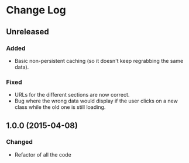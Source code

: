 # Change Log

## Unreleased
### Added
- Basic non-persistent caching (so it doesn't keep regrabbing the same data).

### Fixed
- URLs for the different sections are now correct.
- Bug where the wrong data would display if the user clicks on a new class while the old one is still loading.

## 1.0.0 (2015-04-08)
### Changed
- Refactor of all the code
